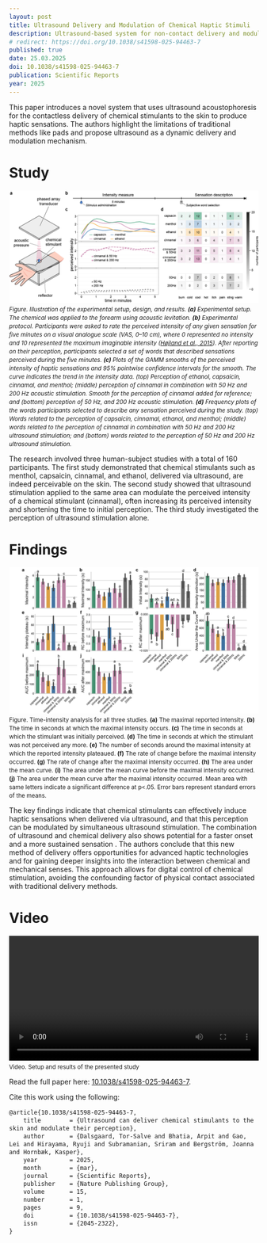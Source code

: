 ```yaml
---
layout: post
title: Ultrasound Delivery and Modulation of Chemical Haptic Stimuli
description: Ultrasound-based system for non-contact delivery and modulation of chemical stimulants to the skin.
# redirect: https://doi.org/10.1038/s41598-025-94463-7
published: true
date: 25.03.2025
doi: 10.1038/s41598-025-94463-7
publication: Scientific Reports
year: 2025
---
```


This paper introduces a novel system that uses ultrasound acoustophoresis for the contactless delivery of chemical stimulants to the skin to produce haptic sensations. The authors highlight the limitations of traditional methods like pads and propose ultrasound as a dynamic delivery and modulation mechanism.

# Study
![Illustration of the experimental setup, design, and results](/assets/images/publications/ultrasound-chemicals-figure-1.png)
<small>*Figure. Illustration of the experimental setup, design, and results. **(a)** Experimental setup. The chemical was applied to the forearm using acoustic levitation. **(b)** Experimental protocol. Participants were asked to rate the perceived intensity of any given sensation for five minutes on a visual analogue scale (VAS, 0–10 cm), where 0 represented no intensity and 10 represented the maximum imaginable intensity ([Højland et al., 2015](https://doi.org/10.2340/00015555-2103)). After reporting on their perception, participants selected a set of words that described sensations perceived during the five minutes. **(c)** Plots of the GAMM smooths of the perceived intensity of haptic sensations and 95\% pointwise confidence intervals for the smooth. The curve indicates the trend in the intensity data. (top) Perception of ethanol, capsaicin, cinnamal, and menthol; (middle) perception of cinnamal in combination with 50 Hz and 200 Hz acoustic stimulation. Smooth for the perception of cinnamal added for reference; and (bottom) perception of 50 Hz, and 200 Hz acoustic stimulation. **(d)** Frequency plots of the words participants selected to describe any sensation perceived during the study. (top) Words related to the perception of capsaicin, cinnamal, ethanol, and menthol; (middle) words related to the perception of cinnamal in combination with 50 Hz and 200 Hz ultrasound stimulation; and (bottom) words related to the perception of 50 Hz and 200 Hz ultrasound stimulation.*</small>

The research involved three human-subject studies with a total of 160 participants. The first study demonstrated that chemical stimulants such as menthol, capsaicin, cinnamal, and ethanol, delivered via ultrasound, are indeed perceivable on the skin. The second study showed that ultrasound stimulation applied to the same area can modulate the perceived intensity of a chemical stimulant (cinnamal), often increasing its perceived intensity and shortening the time to initial perception. The third study investigated the perception of ultrasound stimulation alone.

# Findings
![Time-intensity analysis for all three studies](/assets/images/publications/ultrasound-chemicals-figure-2.png)
<small> Figure. Time-intensity analysis for all three studies. **(a)** The maximal reported intensity. **(b)** The time in seconds at which the maximal intensity occurs. **(c)** The time in seconds at which the stimulant was initially perceived. **(d)** The time in seconds at which the stimulant was not perceived any more. **(e)** The number of seconds around the maximal intensity at which the reported intensity plateaued. **(f)** The rate of change before the maximal intensity occurred. **(g)** The rate of change after the maximal intensity occurred. **(h)** The area under the mean curve. **(i)** The area under the mean curve before the maximal intensity occurred. **(j)** The area under the mean curve after the maximal intensity occurred. Mean area with same letters indicate a significant difference at p<.05. Error bars represent standard errors of the means.</small>


The key findings indicate that chemical stimulants can effectively induce haptic sensations when delivered via ultrasound, and that this perception can be modulated by simultaneous ultrasound stimulation. The combination of ultrasound and chemical delivery also shows potential for a faster onset and a more sustained sensation . The authors conclude that this new method of delivery offers opportunities for advanced haptic technologies and for gaining deeper insights into the interaction between chemical and mechanical senses. This approach allows for digital control of chemical stimulation, avoiding the confounding factor of physical contact associated with traditional delivery methods.

# Video

<video width="100%" controls>
  <source src="/assets/images/publications/ultrasound-chemicals-video.mp4" type="video/mp4">
</video>
<small>Video. Setup and results of the presented study</small>

Read the full paper here: [10.1038/s41598-025-94463-7](https://doi.org/10.1038/s41598-025-94463-7).

Cite this work using the following:
```
@article{10.1038/s41598-025-94463-7,
	title        = {Ultrasound can deliver chemical stimulants to the skin and modulate their perception},
	author       = {Dalsgaard, Tor-Salve and Bhatia, Arpit and Gao, Lei and Hirayama, Ryuji and Subramanian, Sriram and Bergström, Joanna and Hornbæk, Kasper},
	year         = 2025,
	month        = {mar},
	journal      = {Scientific Reports},
	publisher    = {Nature Publishing Group},
	volume       = 15,
	number       = 1,
	pages        = 9,
	doi          = {10.1038/s41598-025-94463-7},
	issn         = {2045-2322},
}
```